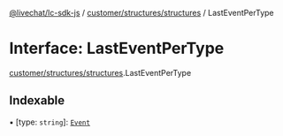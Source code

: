 [@livechat/lc-sdk-js](../README.md) / [customer/structures/structures](../modules/customer_structures_structures.md) / LastEventPerType

# Interface: LastEventPerType

[customer/structures/structures](../modules/customer_structures_structures.md).LastEventPerType

## Indexable

▪ [type: `string`]: [`Event`](../modules/customer_structures_events.md#event)
